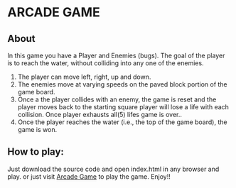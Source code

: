 ARCADE GAME
============

## About

In this game you have a Player and Enemies (bugs). The goal of the player is to reach the water, without colliding into any one of the enemies.

1. The player can move left, right, up and down.
2. The enemies move at varying speeds on the paved block portion of the game board.
3. Once a the player collides with an enemy, the game is reset and the player moves back to the starting square
   player will lose a life with each collision. Once player exhausts all(5) lifes game is over..
4. Once the player reaches the water (i.e., the top of the game board), the game is won.

## How to play:

Just download the source code and open index.html in any browser and play. 
or just visit [Arcade Game](https://pben369.github.io/arcade-game/) to play the game. Enjoy!!
